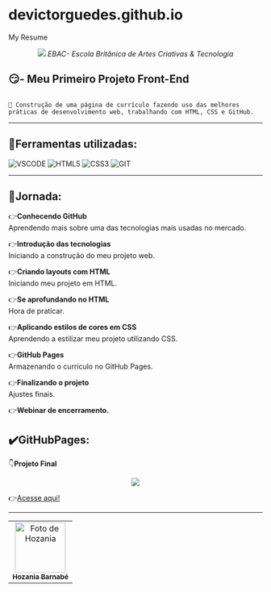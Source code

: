 # devictorguedes.github.io
My Resume
<p align="center">
  <img src="img/Jornada.png">
<em>EBAC- Escola Britânica de Artes Criativas & Tecnologia</em>
</p>

## 😏- Meu Primeiro Projeto Front-End
<code>
🎯 Construção de uma página de currículo fazendo uso das melhores práticas de desenvolvimento web, trabalhando com HTML, CSS e GitHub.
</code>

<hr>

## 🔧Ferramentas utilizadas:

![VSCODE](https://img.shields.io/badge/Visual_Studio_Code-0078D4?style=for-the-badge&logo=visual%20studio%20code&logoColor=white)
![HTML5](https://img.shields.io/badge/html5-%23E34F26.svg?style=for-the-badge&logo=html5&logoColor=white)
![CSS3](https://img.shields.io/badge/css3-%231572B6.svg?style=for-the-badge&logo=css3&logoColor=white)
![GIT](https://img.shields.io/badge/GIT-E44C30?style=for-the-badge&logo=git&logoColor=white)
<hr>

## 🚀Jornada:
👉**Conhecendo GitHub**<br>
Aprendendo mais sobre uma das tecnologias mais usadas no mercado.

👉**Introdução das tecnologias**<br>
Iniciando a construção do meu projeto web.

👉**Criando layouts com HTML**<br>
Iniciando meu projeto em HTML.

👉**Se aprofundando no HTML**<br>
Hora de praticar.

👉**Aplicando estilos de cores em CSS**<br>
Aprendendo a estilizar meu projeto utilizando CSS.

👉**GitHub Pages**<br>
Armazenando o currículo no GitHub Pages.

👉**Finalizando o projeto**<br>
Ajustes finais.

👉**Webinar de encerramento.**

## ✔️GitHubPages:

  👇**Projeto Final**
<p align="center"> 
  <img src="img/page.gif">
</p>
  
  👉[Acesse aqui!](http://devictorguedes.github.io/)




<hr>
<p align="center">
<table>
  <tr>  
    <td align="center">
      <a href="https://github.com/devictorguedes">
        <img src="https://github.com/HozaniaB.png" width="100px;" alt="Foto de Hozania"/><br>
        <sub>
          <b>Hozania Barnabé</b>
        </sub>
      </a>
    </td>
</p>


